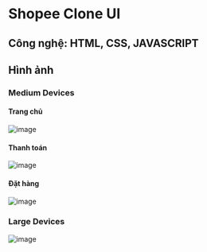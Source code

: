 # Shopee Clone UI
## Công nghệ: HTML, CSS, JAVASCRIPT
## Hình ảnh
### Medium Devices
#### Trang chủ
![image](https://github.com/DangVanCong2301/Shopee_Clone_UI/assets/111124018/eec6df63-b158-4c0b-938c-3cc574520a5d)
#### Thanh toán
![image](https://github.com/DangVanCong2301/Shopee_Clone_UI/assets/111124018/ff6e367e-59b9-4167-aa0e-955f493df175)
#### Đặt hàng
![image](https://github.com/DangVanCong2301/Shopee_Clone_UI/assets/111124018/e8fd3963-cef0-428b-87b1-d032df7bd383)
### Large Devices
![image](https://github.com/DangVanCong2301/Shopee_Clone_UI/assets/111124018/849fc0ab-fd76-4023-9716-d41b081cf31a)
